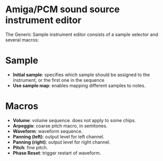 # Amiga/PCM sound source instrument editor

The Generic Sample instrument editor consists of a sample selector and several macros:

# Sample

- **Initial sample**: specifies which sample should be assigned to the instrument, or the first one in the sequence
- **Use sample map**: enables mapping different samples to notes.

# Macros

- **Volume**: volume sequence. does not apply to some chips.
- **Arpeggio**: coarse pitch macro, in semitones.
- **Waveform**: waveform sequence.
- **Panning (left)**: output level for left channel.
- **Panning (right)**: output level for right channel.
- **Pitch**: fine pitch.
- **Phase Reset**: trigger restart of waveform.
